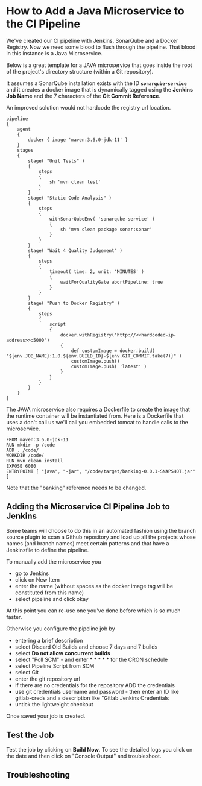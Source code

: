 
# How to Add a Java Microservice to the CI Pipeline

We've created our CI pipeline with Jenkins, SonarQube and a Docker Registry. Now we need some blood to flush through the pipeline. That blood in this instance is a Java Microservice.

Below is a great template for a JAVA microservice that goes inside the root of the project's directory structure (within a Git repository).

It assumes a SonarQube installation exists with the ID **`sonarqube-service`** and it creates a docker image that is dynamically tagged using the **Jenkins Job Name** and the 7 characters of the **Git Commit Reference**.

An improved solution would not hardcode the registry url location.

```
pipeline
{
    agent
    {
        docker { image 'maven:3.6.0-jdk-11' }
    }
    stages
    {
        stage( "Unit Tests" )
        {
            steps
            {
                sh 'mvn clean test'
            }
        }
        stage( "Static Code Analysis" )
        {
            steps
            {
                withSonarQubeEnv( 'sonarqube-service' )
                {
                    sh 'mvn clean package sonar:sonar'
                }
            }
        }
        stage( "Wait 4 Quality Judgement" )
        {
            steps
            {
                timeout( time: 2, unit: 'MINUTES' )
                {
                    waitForQualityGate abortPipeline: true
                }
            }
        }
        stage( "Push to Docker Registry" )
        {
            steps
            {
                script
                {
                    docker.withRegistry('http://<<hardcoded-ip-address>>:5000')
                    {
                        def customImage = docker.build( "${env.JOB_NAME}:1.0.${env.BUILD_ID}-${env.GIT_COMMIT.take(7)}" )
                        customImage.push()
                        customImage.push( 'latest' )
                    }
                }
            }
        }
    }
}
```

The JAVA microservice also requires a Dockerfile to create the image that the runtime container will be instantiated from. Here is a Dockerfile that uses a don't call us we'll call you embedded tomcat to handle calls to the microservice.

```
FROM maven:3.6.0-jdk-11
RUN mkdir -p /code
ADD . /code/
WORKDIR /code/
RUN mvn clean install
EXPOSE 6080
ENTRYPOINT [ "java", "-jar", "/code/target/banking-0.0.1-SNAPSHOT.jar" ]
```

Note that the "banking" reference needs to be changed.


## Adding the Microservice CI Pipeline Job to Jenkins

Some teams will choose to do this in an automated fashion using the branch source plugin to scan a Github repository and load up all the projects whose names (and branch names) meet certain patterns and that have a Jenkinsfile to define the pipeline.

To manually add the microservice you

- go to Jenkins
- click on New Item
- enter the name (without spaces as the docker image tag will be constituted from this name)
- select pipeline and click okay

At this point you can re-use one you've done before which is so much faster.

Otherwise you configure the pipeline job by

- entering a brief description
- select Discard Old Builds and choose 7 days and 7 builds
- select **Do not allow concurrent builds**
- select "Poll SCM" - and enter * * * * * for the CRON schedule
- select Pipeline Script from SCM
- select Git
- enter the git repository url
- if there are no credentials for the repository ADD the credentials
- use git credentials username and password - then enter an ID like gitlab-creds and a description like "Gitlab Jenkins Credentials
- untick the lightweight checkout

Once saved your job is created.

## Test the Job

Test the job by clicking on **Build Now**. To see the detailed logs you click on the date and then click on "Console Output" and troubleshoot.



## Troubleshooting

